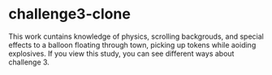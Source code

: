 # challenge3-clone
This work cuntains knowledge of physics, scrolling backgrouds, and special effects to a balloon floating through town, picking up tokens while aoiding explosives. 
If you view this study, you can see different ways about challenge 3.
